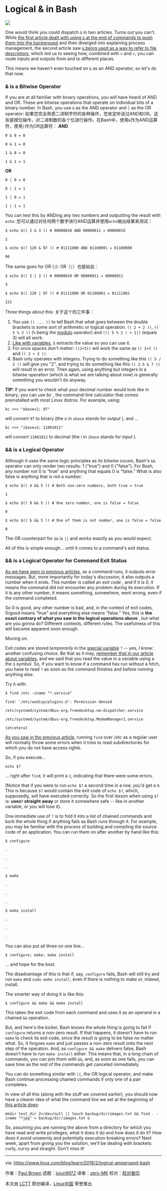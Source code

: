 [#]: collector: (lujun9972)
[#]: translator: (zero-MK)
[#]: reviewer: ( )
[#]: publisher: ( )
[#]: url: ( )
[#]: subject: (Logical & in Bash)
[#]: via: (https://www.linux.com/blog/learn/2019/2/logical-ampersand-bash)
[#]: author: (Paul Brown https://www.linux.com/users/bro66)

Logical & in Bash
======

![](https://www.linux.com/sites/lcom/files/styles/rendered_file/public/ampersand-brian-taylor-unsplash.jpg?itok=Iq6vxSNK)

One would think you could dispatch `&` in two articles. Turns out you can't. While [the first article dealt with using `&` at the end of commands to push them into the background][1] and then diverged into explaining process management, the second article saw [`&` being used as a way to refer to file descriptors][2], which led us to seeing how, combined with `<` and `>`, you can route inputs and outputs from and to different places.

This means we haven't even touched on `&` as an AND operator, so let's do that now.

### & is a Bitwise Operator

If you are at all familiar with binary operations, you will have heard of AND and OR. These are bitwise operations that operate on individual bits of a binary number. In Bash, you use `&` as the AND operator and `|` as the OR operator:
如果您完全熟悉二进制字符的各种操作，您肯定听说过AND和OR。这些是按位操作，对二进制数的各个位进行操作。在Bash中，使用`&`作为AND运算符，使用`|`作为OR运算符：
**AND**

```
0 & 0 = 0

0 & 1 = 0

1 & 0 = 0

1 & 1 = 1
```

**OR**

```
0 | 0 = 0

0 | 1 = 1

1 | 0 = 1

1 | 1 = 1
```

You can test this by ANDing any two numbers and outputting the result with `echo`:
您可以通过对任何两个数字进行AND运算并使用`echo`输出结果来测试：

```
$ echo $(( 2 & 3 )) # 00000010 AND 00000011 = 00000010

2

$ echo $(( 120 & 97 )) # 01111000 AND 01100001 = 01100000

96
```

The same goes for OR (`|`):
OR（`|`）也是如此：

```
$ echo $(( 2 | 3 )) # 00000010 OR 00000011 = 00000011

3

$ echo $(( 120 | 97 )) # 01111000 OR 01100001 = 01111001

121
```

Three things about this:
关于这个的三件事：

  1. You use `(( ... ))` to tell Bash that what goes between the double brackets is some sort of arithmetic or logical operation. `(( 2 + 2 ))`, `(( 5 % 2 ))` (`%` being the [modulo][3] operator) and `((( 5 % 2 ) + 1))` (equals 3) will all work.
  2. [Like with variables][4], `$` extracts the value so you can use it.
  3. For once spaces don't matter: `((2+3))` will work the same as `(( 2+3 ))` and `(( 2 + 3 ))`.
  4. Bash only operates with integers. Trying to do something like this `(( 5 / 2 ))` will give you "2", and trying to do something like this `(( 2.5 & 7 ))` will result in an error. Then again, using anything but integers in a bitwise operation (which is what we are talking about now) is generally something you wouldn't do anyway.



**TIP:** If you want to check what your decimal number would look like in binary, you can use _bc_ , the command-line calculator that comes preinstalled with most Linux distros. For example, using:

```
bc <<< "obase=2; 97"
```

will convert `97` to binary (the _o_ in `obase` stands for _output_ ), and ...

```
bc <<< "ibase=2; 11001011"
```

will convert `11001011` to decimal (the _i_ in `ibase` stands for _input_ ).

### && is a Logical Operator

Although it uses the same logic principles as its bitwise cousin, Bash's `&&` operator can only render two results: 1 ("true") and 0 ("false"). For Bash, any number not 0 is “true” and anything that equals 0 is “false.” What is also false is anything that is not a number:

```
$ echo $(( 4 && 5 )) # Both non-zero numbers, both true = true

1

$ echo $(( 0 && 5 )) # One zero number, one is false = false

0

$ echo $(( b && 5 )) # One of them is not number, one is false = false

0
```

The OR counterpart for `&&` is `||` and works exactly as you would expect.

All of this is simple enough... until it comes to a command's exit status.

### && is a Logical Operator for Command Exit Status

[As we have seen in previous articles][2], as a command runs, it outputs error messages. But, more importantly for today's discussion, it also outputs a number when it ends. This number is called an _exit code_ , and if it is 0, it means the command did not encounter any problem during its execution. If it is any other number, it means something, somewhere, went wrong, even if the command completed.

So 0 is good, any other number is bad, and, in the context of exit codes, 0/good means "true" and everything else means “false.” Yes, this is **the exact contrary of what you saw in the logical operations above** , but what are you gonna do? Different contexts, different rules. The usefulness of this will become apparent soon enough.

Moving on.

Exit codes are stored _temporarily_ in the [special variable][5] `?` \-- yes, I know: another confusing choice. Be that as it may, [remember that in our article about variables][4], and we said that you read the value in a variable using a the `$` symbol. So, if you want to know if a command has run without a hitch, you have to read `?` as soon as the command finishes and before running anything else.

Try it with:

```
$ find /etc -iname "*.service"

find: '/etc/audisp/plugins.d': Permission denied

/etc/systemd/system/dbus-org.freedesktop.nm-dispatcher.service

/etc/systemd/system/dbus-org.freedesktop.ModemManager1.service

[etcetera]
```

[As you saw in the previous article][2], running `find` over _/etc_ as a regular user will normally throw some errors when it tries to read subdirectories for which you do not have access rights.

So, if you execute...

```
echo $?
```

... right after `find`, it will print a `1`, indicating that there were some errors.

(Notice that if you were to run `echo $?` a second time in a row, you'd get a `0`. This is because `$?` would contain the exit code of `echo $?`, which, supposedly, will have executed correctly. So the first lesson when using `$?` is: **use`$?` straight away** or store it somewhere safe -- like in another variable, or you will lose it).

One immediate use of `?` is to fold it into a list of chained commands and bork the whole thing if anything fails as Bash runs through it. For example, you may be familiar with the process of building and compiling the source code of an application. You can run them on after another by hand like this:

```
$ configure

.

.

.

$ make

.

.

.

$ make install

.

.

.
```

You can also put all three on one line...

```
$ configure; make; make install
```

... and hope for the best.

The disadvantage of this is that if, say, `configure` fails, Bash will still try and run `make` and `sudo make install`, even if there is nothing to make or, indeed, install.

The smarter way of doing it is like this:

```
$ configure && make && make install
```

This takes the exit code from each command and uses it as an operand in a chained `&&` operation.

But, and here's the kicker, Bash knows the whole thing is going to fail if `configure` returns a non-zero result. If that happens, it doesn't have to run `make` to check its exit code, since the result is going to be false no matter what. So, it forgoes `make` and just passes a non-zero result onto the next step of the operation. And, as `configure && make` delivers false, Bash doesn't have to run `make install` either. This means that, in a long chain of commands, you can join them with `&&`, and, as soon as one fails, you can save time as the rest of the commands get canceled immediately.

You can do something similar with `||`, the OR logical operator, and make Bash continue processing chained commands if only one of a pair completes.

In view of all this (along with the stuff we covered earlier), you should now have a clearer idea of what the command line we set at the beginning of [this article does][1]:

```
mkdir test_dir 2>/dev/null || touch backup/dir/images.txt && find . -iname "*jpg" > backup/dir/images.txt &
```

So, assuming you are running the above from a directory for which you have read and write privileges, what it does it do and how does it do it? How does it avoid unseemly and potentially execution-breaking errors? Next week, apart from giving you the solution, we'll be dealing with brackets: curly, curvy and straight. Don't miss it!

--------------------------------------------------------------------------------

via: https://www.linux.com/blog/learn/2019/2/logical-ampersand-bash

作者：[Paul Brown][a]
选题：[lujun9972][b]
译者：[zero-MK](https://github.com/zero-MK)
校对：[校对者ID](https://github.com/校对者ID)

本文由 [LCTT](https://github.com/LCTT/TranslateProject) 原创编译，[Linux中国](https://linux.cn/) 荣誉推出

[a]: https://www.linux.com/users/bro66
[b]: https://github.com/lujun9972
[1]: https://www.linux.com/blog/learn/2019/2/and-ampersand-and-linux
[2]: https://www.linux.com/blog/learn/2019/2/ampersands-and-file-descriptors-bash
[3]: https://en.wikipedia.org/wiki/Modulo_operation
[4]: https://www.linux.com/blog/learn/2018/12/bash-variables-environmental-and-otherwise
[5]: https://www.gnu.org/software/bash/manual/html_node/Special-Parameters.html

